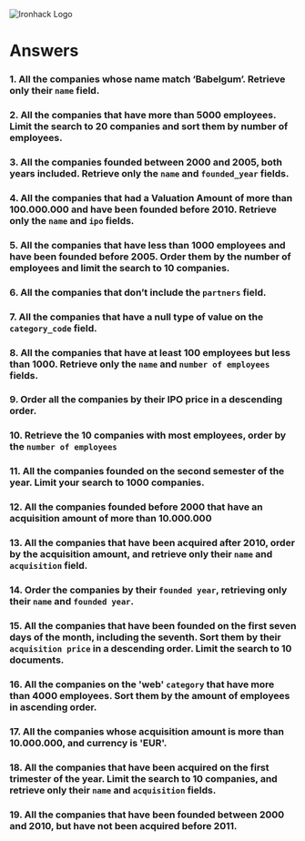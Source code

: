 ![Ironhack Logo](https://i.imgur.com/1QgrNNw.png)

# Answers
### 1. All the companies whose name match ‘Babelgum’. Retrieve only their `name` field.
<!--
db.companies.find({name:‘Babelgum’},{
    “name”: 1,
    “_id”: 0
})
-->
### 2. All the companies that have more than 5000 employees. Limit the search to 20 companies and sort them by **number of employees**.
<!--
db.companies.find({number_of_employees: {$gt: 5000}},{
    “name”: 1,
    “_id”: 0
}).limit(20).sort( { number_of_employees: 1 } )
-->
### 3. All the companies founded between 2000 and 2005, both years included. Retrieve only the `name` and `founded_year` fields.
<!--
db.companies.find(
  {$and: [{founded_year: {$gte: 2000}},
  {founded_year:{$lte:2005}}]},
{_id:0,name:1,founded_year:1})
-->
### 4. All the companies that had a Valuation Amount of more than 100.000.000 and have been founded before 2010. Retrieve only the `name` and `ipo` fields.
<!--
db.companies.find(
  {
    “ipo.valuation_amount”: {$gt: 100000000},
    founded_year: {$lt: 2010}
  },
  {
    _id: 0,
    name: 1,
    ipo: 1
  }
)
-->
### 5. All the companies that have less than 1000 employees and have been founded before 2005. Order them by the number of employees and limit the search to 10 companies.
<!--
db.companies.find(
  {
    number_of_employees: {$lt: 1000},
    founded_year: {$lt: 2005}
  },
  {
    _id: 0,
    name: 1
  }
).sort({number_of_employees: 1}).limit(10)
-->
### 6. All the companies that don’t include the `partners` field.
<!--
db.companies.find(
  {partners: {$exists: false}}
)
-->
### 7. All the companies that have a null type of value on the `category_code` field.
<!--
db.companies.find(
  {category_code: {$eq: null}}
)
-->
### 8. All the companies that have at least 100 employees but less than 1000. Retrieve only the `name` and `number of employees` fields.
<!--
db.companies.find(
  {
    $and: [
      {number_of_employees: {$gte: 100}},
      {number_of_employees:{$lt:1000}}
    ]
  },
  {
    _id: 0,
    name: 1,
    number_of_employees: 1
  }
)
-->

### 9. Order all the companies by their IPO price in a descending order.

<!-- Your Code Goes Here -->

### 10. Retrieve the 10 companies with most employees, order by the `number of employees`

<!-- Your Code Goes Here -->

### 11. All the companies founded on the second semester of the year. Limit your search to 1000 companies.

<!-- Your Code Goes Here -->

### 12. All the companies founded before 2000 that have an acquisition amount of more than 10.000.000

<!-- Your Code Goes Here -->

### 13. All the companies that have been acquired after 2010, order by the acquisition amount, and retrieve only their `name` and `acquisition` field.

<!-- Your Code Goes Here -->

### 14. Order the companies by their `founded year`, retrieving only their `name` and `founded year`.

<!-- Your Code Goes Here -->

### 15. All the companies that have been founded on the first seven days of the month, including the seventh. Sort them by their `acquisition price` in a descending order. Limit the search to 10 documents.

<!-- Your Code Goes Here -->

### 16. All the companies on the 'web' `category` that have more than 4000 employees. Sort them by the amount of employees in ascending order.

<!-- Your Code Goes Here -->

### 17. All the companies whose acquisition amount is more than 10.000.000, and currency is 'EUR'.

<!-- Your Code Goes Here -->

### 18. All the companies that have been acquired on the first trimester of the year. Limit the search to 10 companies, and retrieve only their `name` and `acquisition` fields.

<!-- Your Code Goes Here -->

### 19. All the companies that have been founded between 2000 and 2010, but have not been acquired before 2011.

<!-- Your Code Goes Here -->
